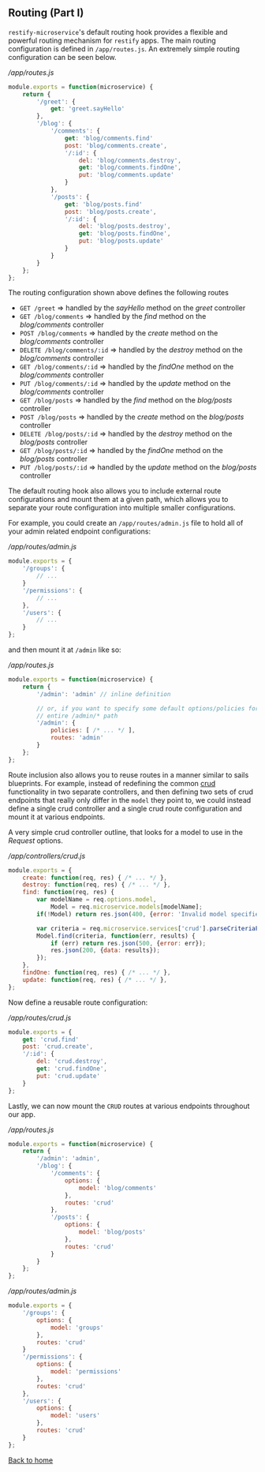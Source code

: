 ## Routing (Part I)
`restify-microservice`'s default routing hook provides a flexible and powerful routing mechanism for `restify` apps. The main routing configuration is defined in `/app/routes.js`. An extremely simple routing configuration can be seen below.


*/app/routes.js*
```javascript
module.exports = function(microservice) {
    return {
        '/greet': {
            get: 'greet.sayHello'
        },
        '/blog': {
            '/comments': {
                get: 'blog/comments.find'
                post: 'blog/comments.create',
                '/:id': {
                    del: 'blog/comments.destroy',
                    get: 'blog/comments.findOne',
                    put: 'blog/comments.update'
                }
            },
            '/posts': {
                get: 'blog/posts.find'
                post: 'blog/posts.create',
                '/:id': {
                    del: 'blog/posts.destroy',
                    get: 'blog/posts.findOne',
                    put: 'blog/posts.update'
                }
            }
        }
    };
};
```
The routing configuration shown above defines the following routes
- `GET /greet` => handled by the *sayHello* method on the *greet* controller
- `GET /blog/comments` => handled by the *find* method on the *blog/comments* controller
- `POST /blog/comments` => handled by the *create* method on the *blog/comments* controller
- `DELETE /blog/comments/:id` => handled by the *destroy* method on the *blog/comments* controller
- `GET /blog/comments/:id` => handled by the *findOne* method on the *blog/comments* controller
- `PUT /blog/comments/:id` => handled by the *update* method on the *blog/comments* controller
- `GET /blog/posts` => handled by the *find* method on the *blog/posts* controller
- `POST /blog/posts` => handled by the *create* method on the *blog/posts* controller
- `DELETE /blog/posts/:id` => handled by the *destroy* method on the *blog/posts* controller  
- `GET /blog/posts/:id` => handled by the *findOne* method on the *blog/posts* controller
- `PUT /blog/posts/:id` => handled by the *update* method on the *blog/posts* controller  

The default routing hook also allows you to include external route configurations and mount them at a given path, which allows you to separate your route configuration into multiple smaller configurations.  

For example, you could create an `/app/routes/admin.js` file to hold all of your admin related endpoint configurations:

*/app/routes/admin.js*
```javascript
module.exports = {
    '/groups': {
        // ...
    }
    '/permissions': {
        // ...
    },
    '/users': {
        // ...
    }
};
```

and then mount it at `/admin` like so:

*/app/routes.js*
```javascript
module.exports = function(microservice) {
    return {
        '/admin': 'admin' // inline definition

        // or, if you want to specify some default options/policies for the
        // entire /admin/* path
        '/admin': {
            policies: [ /* ... */ ],
            routes: 'admin'
        }
    };
};
```

Route inclusion also allows you to reuse routes in a manner similar to sails blueprints. For example, instead of redefining the common [crud](https://en.wikipedia.org/wiki/Create,_read,_update_and_delete) functionality in two separate controllers, and then defining two sets of crud endpoints that really only differ in the `model` they point to, we could instead define a single crud controller and a single crud route configuration and mount it at various endpoints.


A very simple crud controller outline, that looks for a model to use in the *Request* options.

*/app/controllers/crud.js*
```javascript
module.exports = {
    create: function(req, res) { /* ... */ },
    destroy: function(req, res) { /* ... */ },
    find: function(req, res) {
        var modelName = req.options.model,
            Model = req.microservice.models[modelName];
        if(!Model) return res.json(400, {error: 'Invalid model specified: ' + modelName});

        var criteria = req.microservice.services['crud'].parseCriteriaFromRequest(req);
        Model.find(criteria, function(err, results) {
            if (err) return res.json(500, {error: err});
            res.json(200, {data: results});
        });
    },
    findOne: function(req, res) { /* ... */ },
    update: function(req, res) { /* ... */ },
};
```

Now define a reusable route configuration:

*/app/routes/crud.js*
```javascript
module.exports = {
    get: 'crud.find'
    post: 'crud.create',
    '/:id': {
        del: 'crud.destroy',
        get: 'crud.findOne',
        put: 'crud.update'
    }
};
```

Lastly, we can now mount the `CRUD` routes at various endpoints throughout our app.


*/app/routes.js*
```javascript
module.exports = function(microservice) {
    return {
        '/admin': 'admin',
        '/blog': {
            '/comments': {
                options: {
                    model: 'blog/comments'
                },
                routes: 'crud'
            },
            '/posts': {
                options: {
                    model: 'blog/posts'
                },
                routes: 'crud'
            }
        }
    };
};
```
*/app/routes/admin.js*
```javascript
module.exports = {
    '/groups': {
        options: {
            model: 'groups'
        },
        routes: 'crud'
    }
    '/permissions': {
        options: {
            model: 'permissions'
        },
        routes: 'crud'
    },
    '/users': {
        options: {
            model: 'users'
        },
        routes: 'crud'
    }
};
```
[Back to home](/README.md)
